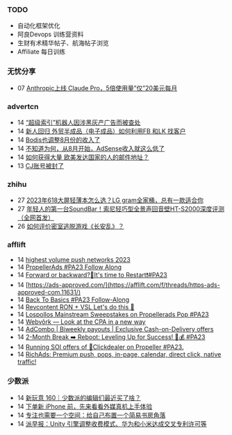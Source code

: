 ### TODO
-  自动化框架优化
-  阿良Devops 训练营资料
-  生财有术精华帖子、航海帖子浏览
-  Affiliate 每日训练

### 无忧分享
<!-- ruyo:START -->
-  07 [Anthropic上线 Claude Pro，5倍使用量”仅”20美元每月](https://51.ruyo.net/18472.html)<!-- ruyo:END -->

### advertcn
<!-- advertcn:START -->
-  14 [“超级索引”机器人因涉黑灰产广告而被查处](https://www.advertcn.com/forum.php?mod=viewthread&tid=112106)
-  14 [新人回归 外贸半成品（电子成品）如何利用FB 和LK 找客户](https://www.advertcn.com/forum.php?mod=viewthread&tid=112105)
-  14 [Bodis也调整8月份的收入了](https://www.advertcn.com/forum.php?mod=viewthread&tid=112099)
-  14 [不知道为何，从8月开始，AdSense收入就这么低了](https://www.advertcn.com/forum.php?mod=viewthread&tid=112095)
-  14 [如何获得大量 欧美发达国家的人的邮件地址？](https://www.advertcn.com/forum.php?mod=viewthread&tid=112094)
-  13 [CJ账号被封了](https://www.advertcn.com/forum.php?mod=viewthread&tid=112092)<!-- advertcn:END -->

### zhihu
<!-- zhihu:START -->
-  27 [2023年618大屏轻薄本怎么选？LG gram全家桶，总有一款适合你](http://zhuanlan.zhihu.com/p/632641888?utm_campaign=rss&utm_medium=rss&utm_source=rss&utm_content=title)
-  27 [年轻人的第一台SoundBar！索尼轻巧型全景声回音壁HT-S2000深度评测（全网首发）](http://zhuanlan.zhihu.com/p/630990296?utm_campaign=rss&utm_medium=rss&utm_source=rss&utm_content=title)
-  26 [如何评价密室逃脱游戏《长安乱》？](http://www.zhihu.com/question/563950552/answer/3045961312?utm_campaign=rss&utm_medium=rss&utm_source=rss&utm_content=title)<!-- zhihu:END -->

### afflift
<!-- afflift:START -->
-  14 [highest volume push networks 2023](https://afflift.com/f/threads/highest-volume-push-networks-2023.11632/)
-  14 [PropellerAds #PA23 Follow Along](https://afflift.com/f/threads/propellerads-pa23-follow-along.11565/)
-  14 [Forward or backward?🥺It&#39;s time to Restart❗#PA23](https://afflift.com/f/threads/forward-or-backward-%F0%9F%A5%BAits-time-to-restart%E2%9D%97-pa23.11550/)
-  14 [https://ads-approved.com/](https://afflift.com/f/threads/https-ads-approved-com.11631/)
-  14 [Back To Basics #PA23 Follow-Along](https://afflift.com/f/threads/back-to-basics-pa23-follow-along.11597/)
-  14 [Revcontent RON + VSL Let&#39;s do this 🚀](https://afflift.com/f/threads/revcontent-ron-vsl-lets-do-this-%F0%9F%9A%80.9662/)
-  14 [Lospollos Mainstream Sweepstakes on Propellerads Pop #PA23](https://afflift.com/f/threads/lospollos-mainstream-sweepstakes-on-propellerads-pop-pa23.11564/)
-  14 [Webvõrk — Look at the CPA in a new way](https://afflift.com/f/threads/webv%C3%B5rk-%E2%80%94-look-at-the-cpa-in-a-new-way.2820/)
-  14 [AdCombo | Biweekly payouts | Exclusive Cash-on-Delivery offers](https://afflift.com/f/threads/adcombo-biweekly-payouts-exclusive-cash-on-delivery-offers.3509/)
-  14 [2-Month Break ➡️ Reboot: Leveling Up for Success! 💼💰 #PA23](https://afflift.com/f/threads/2-month-break-%E2%9E%A1%EF%B8%8F-reboot-leveling-up-for-success-%F0%9F%92%BC%F0%9F%92%B0-pa23.11560/)
-  14 [Running SOI offers of 🎯Clickdealer on Propeller #PA23.](https://afflift.com/f/threads/running-soi-offers-of-%F0%9F%8E%AFclickdealer-on-propeller-pa23.11546/)
-  14 [RichAds: Premium push, pops, in-page, calendar, direct click, native traffic!](https://afflift.com/f/threads/richads-premium-push-pops-in-page-calendar-direct-click-native-traffic.991/)<!-- afflift:END -->

### 少数派
<!-- sspai:START -->
-  14 [新玩意 160｜少数派的编辑们最近买了啥？](https://sspai.com/post/82951)
-  14 [下单新 iPhone 前，先来看看外媒真机上手体验](https://sspai.com/post/82939)
-  14 [专注也需要一个空间：给自己布置一个简易书房角落](https://sspai.com/post/82326)
-  14 [派早报：Unity 引擎调整收费模式、华为和小米达成交叉专利许可等](https://sspai.com/post/82930)<!-- sspai:END -->
